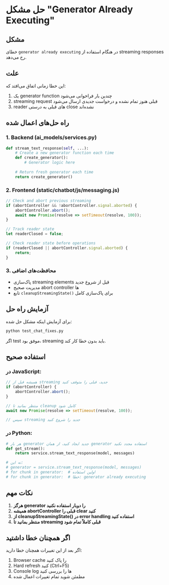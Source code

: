 # حل مشکل "Generator Already Executing"

## مشکل
خطای `generator already executing` در هنگام استفاده از streaming responses رخ می‌دهد.

## علت
این خطا زمانی اتفاق می‌افتد که:
1. یک generator function چندین بار فراخوانی می‌شود
2. streaming request قبلی هنوز تمام نشده و درخواست جدیدی ارسال می‌شود
3. reader های قبلی به درستی close نشده‌اند

## راه حل‌های اعمال شده

### 1. Backend (ai_models/services.py)
```python
def stream_text_response(self, ...):
    # Create a new generator function each time
    def create_generator():
        # Generator logic here
        
    # Return fresh generator each time
    return create_generator()
```

### 2. Frontend (static/chatbot/js/messaging.js)
```javascript
// Check and abort previous streaming
if (abortController && !abortController.signal.aborted) {
    abortController.abort();
    await new Promise(resolve => setTimeout(resolve, 100));
}

// Track reader state
let readerClosed = false;

// Check reader state before operations
if (readerClosed || abortController.signal.aborted) {
    return;
}
```

### 3. محافظت‌های اضافی
- پاک‌سازی streaming elements قبل از شروع جدید
- مدیریت صحیح abort controller ها
- تابع `cleanupStreamingState()` برای پاک‌سازی کامل

## آزمایش راه حل

برای آزمایش اینکه مشکل حل شده:

```bash
python test_chat_fixes.py
```

اگر test موفق بود، streaming باید بدون خطا کار کند.

## استفاده صحیح

### در JavaScript:
```javascript
// همیشه قبل از streaming جدید، قبلی را متوقف کنید
if (abortController) {
    abortController.abort();
}

// منتظر بمانید تا cleanup کامل شود
await new Promise(resolve => setTimeout(resolve, 100));

// سپس streaming جدید را شروع کنید
```

### در Python:
```python
# هر بار generator جدید ایجاد کنید، از همان generator استفاده مجدد نکنید
def get_stream():
    return service.stream_text_response(model, messages)

# نه این:
# generator = service.stream_text_response(model, messages)
# for chunk in generator:  # اولین استفاده
# for chunk in generator:  # خطا: generator already executing
```

## نکات مهم

1. **هرگز generator را دوبار استفاده نکنید**
2. **همیشه abortController قبلی را clear کنید**
3. **از cleanupStreamingState() در error handling استفاده کنید**
4. **منتظر بمانید تا streaming قبلی کاملاً تمام شود**

## اگر همچنان خطا داشتید

اگر بعد از این تغییرات همچنان خطا دارید:

1. Browser cache را پاک کنید
2. Hard refresh کنید (Ctrl+F5)
3. Console log ها را بررسی کنید
4. مطمئن شوید تمام تغییرات اعمال شده